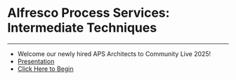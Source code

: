 # Alfresco Process Services: Intermediate Techniques

---
* Welcome our newly hired APS Architects to Community Live 2025!
* [Presentation](/Student%20Documents/APS_CLIVE2025.pdf)
* [Click Here to Begin](/Alfresco_Process_Services:Intermediate_Techniques.md)
